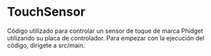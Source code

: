 # TouchSensor
Código utilizado para controlar un sensor de toque de marca Phidget utilizando su placa de controlador. Para empezar con la ejecución del código, dirígete a src/main.
